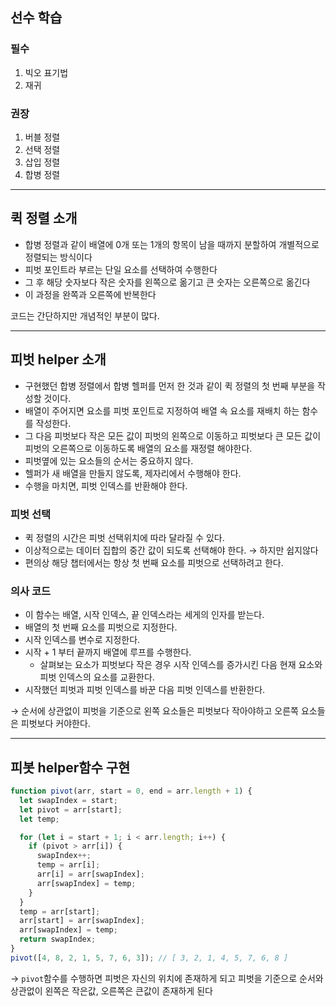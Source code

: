 ## 선수 학습

### 필수

1. 빅오 표기법
2. 재귀

### 권장

1. 버블 정렬
2. 선택 정렬
3. 삽입 정렬
4. 합병 정렬

---

## 퀵 정렬 소개

- 합병 정렬과 같이 배열에 0개 또는 1개의 항목이 남을 때까지 분할하여 개별적으로 정렬되는 방식이다
- 피벗 포인트라 부르는 단일 요소를 선택하여 수행한다
- 그 후 해당 숫자보다 작은 숫자를 왼쪽으로 옮기고 큰 숫자는 오른쪽으로 옮긴다
- 이 과정을 완쪽과 오른쪽에 반복한다

코드는 간단하지만 개념적인 부분이 많다.

---

## 피벗 helper 소개

- 구현했던 합병 정렬에서 합병 헬퍼를 먼저 한 것과 같이 퀵 정렬의 첫 번째 부분을 작성할 것이다.
- 배열이 주어지면 요소를 피벗 포인트로 지정하여 배열 속 요소를 재배치 하는 함수를 작성한다.
- 그 다음 피벗보다 작은 모든 값이 피벗의 왼쪽으로 이동하고 피벗보다 큰 모든 값이 피벗의 오른쪽으로 이동하도록 배열의 요소를 재정렬 해야한다.
- 피벗옆에 있는 요소들의 순서는 중요하지 않다.
- 헬퍼가 새 배열을 만들지 않도록, 제자리에서 수행해야 한다.
- 수행을 마치면, 피벗 인덱스를 반환해야 한다.

### 피벗 선택

- 퀵 정렬의 시간은 피벗 선택위치에 따라 달라질 수 있다.
- 이상적으로는 데이터 집합의 중간 값이 되도록 선택해야 한다. &#8594; 하지만 쉽지않다
- 편의상 해당 챕터에서는 항상 첫 번째 요소를 피벗으로 선택하려고 한다.

### 의사 코드

- 이 함수는 배열, 시작 인덱스, 끝 인덱스라는 세게의 인자를 받는다.
- 배열의 첫 번째 요소를 피벗으로 지정한다.
- 시작 인덱스를 변수로 지정한다.
- 시작 + 1 부터 끝까지 배열에 루프를 수행한다.
  - 살펴보는 요소가 피벗보다 작은 경우 시작 인덱스를 증가시킨 다음 현재 요소와 피벗 인덱스의 요소를 교환한다.
- 시작했던 피벗과 피벗 인덱스를 바꾼 다음 피벗 인덱스를 반환한다.

&#8594; 순서에 상관없이 피벗을 기준으로 왼쪽 요소들은 피벗보다 작아야하고 오른쪽 요소들은 피벗보다 커야한다.

---

## 피봇 helper함수 구현

```js
function pivot(arr, start = 0, end = arr.length + 1) {
  let swapIndex = start;
  let pivot = arr[start];
  let temp;

  for (let i = start + 1; i < arr.length; i++) {
    if (pivot > arr[i]) {
      swapIndex++;
      temp = arr[i];
      arr[i] = arr[swapIndex];
      arr[swapIndex] = temp;
    }
  }
  temp = arr[start];
  arr[start] = arr[swapIndex];
  arr[swapIndex] = temp;
  return swapIndex;
}
pivot([4, 8, 2, 1, 5, 7, 6, 3]); // [ 3, 2, 1, 4, 5, 7, 6, 8 ]
```

&#8594; `pivot`함수를 수행하면 피벗은 자신의 위치에 존재하게 되고 피벗을 기준으로 순서와 상관없이 왼쪽은 작은값, 오른쪽은 큰값이 존재하게 된다
